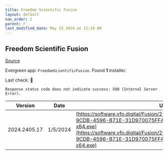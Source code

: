 ```yaml
---
title: Freedom Scientific Fusion
layout: default
nav_order: 2
parent: F
last_modified_date: May 22 2024 at 12:38 AM
---
```


## Freedom Scientific Fusion

[Source](https://www.freedomscientific.com/products/software/fusion/)

Evergreen app: `FreedomScientificFusion`. Found **1** installer.

Last check: 🔴
```
Response status code does not indicate success: 500 (Internal Server Error).
```

| Version      | Date     | URI                                                                                                                                                                                                                                                                  |
| ------------ | -------- | -------------------------------------------------------------------------------------------------------------------------------------------------------------------------------------------------------------------------------------------------------------------- |
| 2024.2405.17 | 1/5/2024 | [https://software.vfo.digital/Fusion/2024/2024.2405.17.400/E90042C4-9CDB-4596-B71E-31D970075FF4/F2024.2405.17.400-Offline-x64.exe](https://software.vfo.digital/Fusion/2024/2024.2405.17.400/E90042C4-9CDB-4596-B71E-31D970075FF4/F2024.2405.17.400-Offline-x64.exe) |
